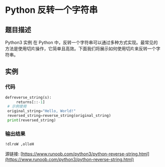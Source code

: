 # Python 反转一个字符串

## 题目描述
Python3 实例
在 Python 中，反转一个字符串可以通过多种方式实现。最常见的方法是使用切片操作，它简单且高效。下面我们将展示如何使用切片来反转一个字符串。

## 实例
### 代码
```python
defreverse_string(s):
     returns[::-1]
 # 示例使用
 original_string="Hello, World!"
 reversed_string=reverse_string(original_string)
 print(reversed_string)
```
### 输出结果
```
!dlroW ,olleH
```
源链接: [https://www.runoob.com/python3/python-reverse-string.html](https://www.runoob.com/python3/python-reverse-string.html)
